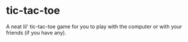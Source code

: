 # tic-tac-toe
A neat lil' tic-tac-toe game for you to play with the computer or with your friends (if you have any).

